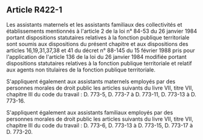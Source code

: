 ## Article R422-1

Les assistants maternels et les assistants familiaux des collectivités et établissements mentionnés à l'article
2 de la loi n° 84-53 du 26 janvier 1984 portant dispositions statutaires relatives à la fonction publique
territoriale sont soumis aux dispositions du présent chapitre et aux dispositions des articles 16,19,31,37,38 et
41 du décret n° 88-145 du 15 février 1988 pris pour l'application de l'article 136 de la loi du 26 janvier 1984
modifiée portant dispositions statutaires relatives à la fonction publique territoriale et relatif aux agents non
titulaires de la fonction publique territoriale.

S'appliquent également aux assistants maternels employés par des personnes morales de droit public les
articles suivants du livre VII, titre VII, chapitre III du code du travail : D. 773-5, D. 773-7 à D. 773-11, D.
773-13 à D. 773-16.

S'appliquent également aux assistants familiaux employés par des personnes morales de droit public les
articles suivants du livre VII, titre VII, chapitre III du code du travail : D. 773-6, D. 773-13 à D. 773-15, D.
773-17 à D. 773-20.

